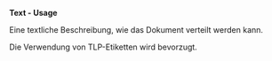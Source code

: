 **Text - Usage**

Eine textliche Beschreibung, wie das Dokument verteilt werden kann.

Die Verwendung von TLP-Etiketten wird bevorzugt.